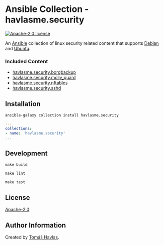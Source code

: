 Ansible Collection - havlasme.security
====================================== 

[![Apache-2.0 license][license-image]][license-link]

An [Ansible](https://www.ansible.com/) collection of linux security related content that supports [Debian](https://www.debian.org/) and [Ubuntu](https://ubuntu.com/).

### Included Content

- [havlasme.security.borgbackup](/roles/borgbackup/README.md)
- [havlasme.security.molly_guard](/roles/molly_guard/README.md)
- [havlasme.security.nftables](/roles/nftables/README.md)
- [havlasme.security.sshd](/roles/sshd/README.md)

Installation
------------

```shell
ansible-galaxy collection install havlasme.security
```

```yaml title="requirements.yml"
---
collections:
- name: 'havlasme.security'
...
```

Development
-----------

```shell
make build
```

```shell title="ansible-lint"
make lint
```

```shell title="molecule"
make test
```

License
-------

[Apache-2.0][license-link]

Author Information
------------------

Created by [Tomáš Havlas](https://havlas.me/).


[license-image]: https://img.shields.io/badge/license-Apache2.0-blue.svg?style=flat-square
[license-link]: LICENSE
